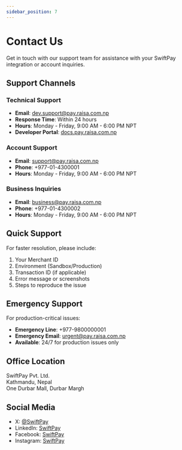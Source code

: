 ```yaml
---
sidebar_position: 7
---
```


# Contact Us

Get in touch with our support team for assistance with your SwiftPay integration or account inquiries.

## Support Channels

### Technical Support
- **Email**: dev.support@pay.raisa.com.np
- **Response Time**: Within 24 hours
- **Hours**: Monday - Friday, 9:00 AM - 6:00 PM NPT
- **Developer Portal**: [docs.pay.raisa.com.np](https://docs.pay.raisa.com.np)

### Account Support
- **Email**: support@pay.raisa.com.np
- **Phone**: +977-01-4300001
- **Hours**: Monday - Friday, 9:00 AM - 6:00 PM NPT

### Business Inquiries
- **Email**: business@pay.raisa.com.np
- **Phone**: +977-01-4300002
- **Hours**: Monday - Friday, 9:00 AM - 6:00 PM NPT

## Quick Support

For faster resolution, please include:
1. Your Merchant ID
2. Environment (Sandbox/Production)
3. Transaction ID (if applicable)
4. Error message or screenshots
5. Steps to reproduce the issue

## Emergency Support

For production-critical issues:
- **Emergency Line**: +977-9800000001
- **Emergency Email**: urgent@pay.raisa.com.np
- **Available**: 24/7 for production issues only

## Office Location
SwiftPay Pvt. Ltd. <br />
Kathmandu, Nepal <br />
One Durbar Mall, Durbar Margh

## Social Media
- X: [@SwiftPay](https://x.com/swiftpay)
- LinkedIn: [SwiftPay](https://linkedin.com/company/swiftpay)
- Facebook: [SwiftPay](https://facebook.com/swiftpay)
- Instagram: [SwiftPay](https://instagram.com/swiftpay)
